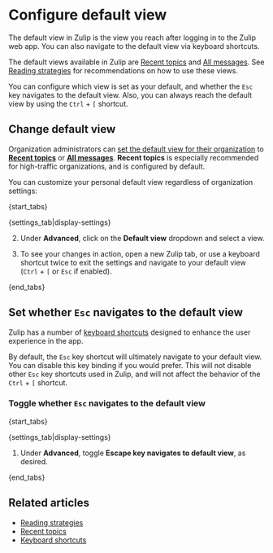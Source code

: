 # Configure default view

The default view in Zulip is the view you reach after logging in
to the Zulip web app. You can also navigate to the default view via
keyboard shortcuts.

The default views available in Zulip are
[Recent topics](/help/recent-topics) and
[All messages](/help/reading-strategies#all-messages). See
[Reading strategies](/help/reading-strategies) for recommendations
on how to use these views.

You can configure which view is set as your default, and whether
the `Esc` key navigates to the default view. Also, you can always reach
the default view by using the `Ctrl` + `[` shortcut.

## Change default view

Organization administrators can [set the default view for their
organization](/help/configure-default-new-user-settings) to
[**Recent topics**](/help/recent-topics) or
[**All messages**](/help/reading-strategies#all-messages).
**Recent topics** is especially recommended for high-traffic
organizations, and is configured by default.

You can customize your personal default view regardless of
organization settings:

{start_tabs}

{settings_tab|display-settings}

2. Under **Advanced**, click on the **Default view** dropdown
and select a view.

1. To see your changes in action, open a new Zulip tab, or use a keyboard
shortcut twice to exit the settings and navigate to your default view
(`Ctrl` + `[` or `Esc` if enabled).

[configure-esc]: /help/configure-default-view#set-whether-esc-navigates-to-the-default-view

{end_tabs}

## Set whether `Esc` navigates to the default view

Zulip has a number of [keyboard shortcuts](/help/keyboard-shortcuts)
designed to enhance the user experience in the app.

By default, the `Esc` key shortcut will ultimately navigate to your
default view. You can disable this key binding if you would prefer.
This will not disable other `Esc` key shortcuts used in Zulip,
and will not affect the behavior of the `Ctrl` + `[` shortcut.

### Toggle whether `Esc` navigates to the default view

{start_tabs}

{settings_tab|display-settings}

1. Under **Advanced**, toggle **Escape key navigates to
default view**, as desired.

{end_tabs}

## Related articles
* [Reading strategies](/help/reading-strategies)
* [Recent topics](/help/recent-topics)
* [Keyboard shortcuts](/help/keyboard-shortcuts)
